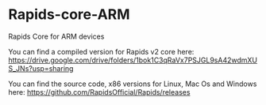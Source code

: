 # Rapids-core-ARM
Rapids Core for ARM devices

You can find a compiled version for Rapids v2 core here:
https://drive.google.com/drive/folders/1bok1C3qRaVx7PSJGL9sA42wdmXUS_JNs?usp=sharing

You can find the source code, x86 versions for Linux, Mac Os and Windows here:
https://github.com/RapidsOfficial/Rapids/releases
